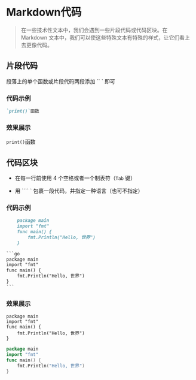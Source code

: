 # Markdown代码

> 在一些技术性文本中，我们会遇到一些片段代码或代码区块。在 Markdown 文本中，我们可以使这些特殊文本有特殊的样式，让它们看上去更像代码。

## 片段代码

段落上的单个函数或片段代码两段添加 `` ` 即可

### 代码示例

```markdown
`print()`函数
```

### 效果展示

`print()`函数

## 代码区块

- 在每一行前使用 4 个空格或者一个制表符（`Tab` 键）

- 用 ```` ` 包裹一段代码，并指定一种语言（也可不指定）

### 代码示例

```markdown
	package main
	import "fmt"
	func main() {
		fmt.Println("Hello, 世界")
	}

​```go
package main
import "fmt"
func main() {
	fmt.Println("Hello, 世界")
}
​```
```

### 效果展示

	package main
	import "fmt"
	func main() {
		fmt.Println("Hello, 世界")
	}

```go
package main
import "fmt"
func main() {
	fmt.Println("Hello, 世界")
}
```